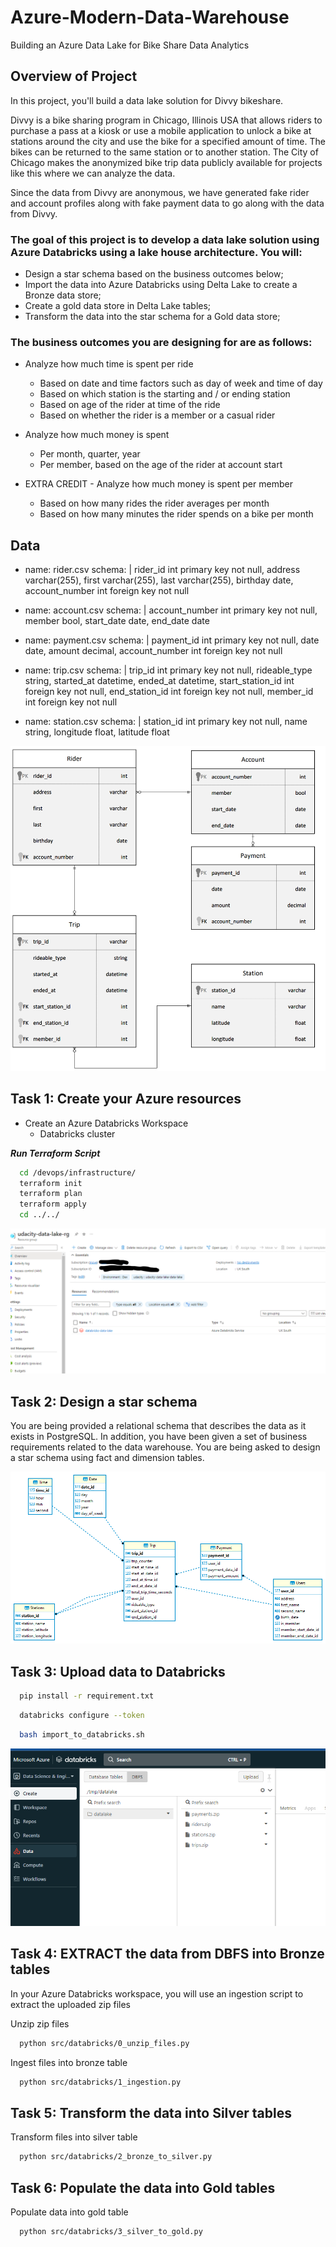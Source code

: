 # Azure-Modern-Data-Warehouse
Building an Azure Data Lake for Bike Share Data Analytics

## Overview of Project

In this project, you'll build a data lake solution for Divvy bikeshare.

Divvy is a bike sharing program in Chicago, Illinois USA that allows riders to purchase a pass at a kiosk or use a mobile application to unlock a bike at stations around the city and use the bike for a specified amount of time. The bikes can be returned to the same station or to another station. The City of Chicago makes the anonymized bike trip data publicly available for projects like this where we can analyze the data.

Since the data from Divvy are anonymous, we have generated fake rider and account profiles along with fake payment data to go along with the data from Divvy. 

### The goal of this project is to develop a data lake solution using Azure Databricks using a lake house architecture. You will:

* Design a star schema based on the business outcomes below;
* Import the data into Azure Databricks using Delta Lake to create a Bronze data store;
* Create a gold data store in Delta Lake tables;
* Transform the data into the star schema for a Gold data store;

### The business outcomes you are designing for are as follows:
* Analyze how much time is spent per ride
    * Based on date and time factors such as day of week and time of day
    * Based on which station is the starting and / or ending station
    * Based on age of the rider at time of the ride
    * Based on whether the rider is a member or a casual rider

* Analyze how much money is spent
    * Per month, quarter, year
    * Per member, based on the age of the rider at account start

* EXTRA CREDIT - Analyze how much money is spent per member
    * Based on how many rides the rider averages per month
    * Based on how many minutes the rider spends on a bike per month

## Data

- name: rider.csv
  schema: |
    rider_id int primary key not null,
    address varchar(255),
    first varchar(255),
    last varchar(255),
    birthday date,
    account_number int foreign key not null

- name: account.csv
  schema: |
    account_number int primary key not null,
    member bool,
    start_date date,
    end_date date

- name: payment.csv
  schema: |
    payment_id int primary key not null,
    date date,
    amount decimal, 
    account_number int foreign key not null

- name: trip.csv
  schema: |
    trip_id int primary key not null,
    rideable_type string, 
    started_at datetime,
    ended_at datetime,
    start_station_id int foreign key not null, 
    end_station_id int foreign key not null, 
    member_id int foreign key not null

- name: station.csv
  schema: |
    station_id int primary key not null,
    name string,
    longitude float,
    latitude float

![Divy ERD](/images/divvy_erd.png)


## Task 1: Create your Azure resources
* Create an Azure Databricks Workspace
  * Databricks cluster

***Run Terraform Script*** 

```bash
  cd /devops/infrastructure/
  terraform init
  terraform plan
  terraform apply
  cd ../../
```

![Resource Group New](/images/resource_group.png)



## Task 2: Design a star schema
You are being provided a relational schema that describes the data as it exists in PostgreSQL. In addition, you have been given a set of business requirements related to the data warehouse. You are being asked to design a star schema using fact and dimension tables.

![Star Schema](/images/udacitysynapse_star.png)

## Task 3: Upload data to Databricks

```bash
  pip install -r requirement.txt
```

```bash
  databricks configure --token
```


```bash
  bash import_to_databricks.sh
```

![Upload](/images/data_in_dbfs.png)

## Task 4: EXTRACT the data from DBFS into Bronze tables
In your Azure Databricks workspace, you will use an ingestion script to extract the uploaded zip files

Unzip zip files
```bash
  python src/databricks/0_unzip_files.py
```

Ingest files into bronze table 
```bash
  python src/databricks/1_ingestion.py
```

## Task 5: Transform the data into Silver tables 

Transform files into silver table 
```bash
  python src/databricks/2_bronze_to_silver.py
```

## Task 6: Populate the data into Gold tables 

Populate data into gold table 
```bash
  python src/databricks/3_silver_to_gold.py
```


